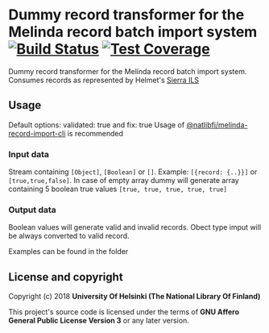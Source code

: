 # Dummy record transformer for the Melinda record batch import system  [![Build Status](https://travis-ci.org/NatLibFi/melinda-record-import-transformer-dummy.svg)](https://travis-ci.org/NatLibFi/melinda-record-import-transformer-dummy) [![Test Coverage](https://codeclimate.com/github/NatLibFi/melinda-record-import-transformer-dummy/badges/coverage.svg)](https://codeclimate.com/github/NatLibFi/melinda-record-import-transformer-dummy/coverage)

Dummy record transformer for the Melinda record batch import system. Consumes records as represented by Helmet's [Sierra ILS](https://sandbox.iii.com/iii/sierra-api/swagger/index.html)

## Usage
Default options: validated: true and fix: true
Usage of [@natlibfi/melinda-record-import-cli](https://www.npmjs.com/package/@natlibfi/melinda-record-import-cli) is recommended

### Input data
Stream containing `[Object]`, `[Boolean]` or `[]`. Example: `[{record: {..}}]` or `[true,true,false]`.
In case of empty array dummy will generate array containing 5 boolean true values `[true, true, true, true, true]`

### Output data
Boolean values will generate valid and invalid records.
Obect type imput will be always converted to valid record.

Examples can be found in the folder

## License and copyright

Copyright (c) 2018 **University Of Helsinki (The National Library Of Finland)**

This project's source code is licensed under the terms of **GNU Affero General Public License Version 3** or any later version.
